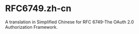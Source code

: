 RFC6749.zh-cn
=============

A translation in Simplified Chinese for RFC 6749-The OAuth 2.0 Authorization Framework.